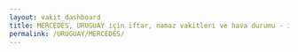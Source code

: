 ```yaml
---
layout: vakit_dashboard
title: MERCEDES, URUGUAY için iftar, namaz vakitleri ve hava durumu - ilçe/eyalet seç
permalink: /URUGUAY/MERCEDES/
---
```


<script type="text/javascript">
  var GLOBAL_COUNTRY = 'URUGUAY';
  var GLOBAL_CITY = 'MERCEDES';
  var GLOBAL_STATE = '';
  var lat = 72;
  var lon = 21;
</script>
